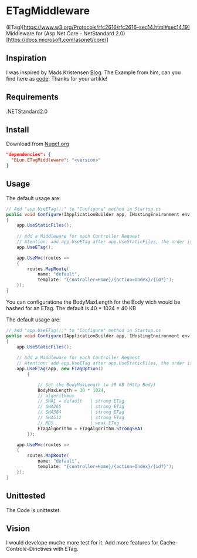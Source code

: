 # ETagMiddleware
(ETag)[https://www.w3.org/Protocols/rfc2616/rfc2616-sec14.html#sec14.19] Middleware for (Asp.Net Core -.NetStandard 2.0)[https://docs.microsoft.com/aspnet/core/]

## Inspiration
I was inspired by Mads Kristensen 
[Blog](https://madskristensen.net/blog/send-etag-headers-in-aspnet-core/). The Example from him, can you find here as 
[code](https://gist.github.com/madskristensen/36357b1df9ddbfd123162cd4201124c4).
Thanks for your artikle!

## Requirements
.NETStandard2.0

## Install
Download from [Nuget.org](https://www.nuget.org/packages/BLun.ETagMiddleware/)
```json
"dependencies": {
  "BLun.ETagMiddleware": "<version>"
}
```

## Usage
The default usage are:
```c# 
// Add "app.UseETag();" to "Configure" method in Startup.cs
public void Configure(IApplicationBuilder app, IHostingEnvironment env)
{
    app.UseStaticFiles();
    
    // Add a Middleware for each Controller Request
    // Atention: add app.UseETag after app.UseStaticFiles, the order is important
    app.UseETag();

    app.UseMvc(routes =>
    {
        routes.MapRoute(
            name: "default",
            template: "{controller=Home}/{action=Index}/{id?}");
    });
}
```

You can configuratione the BodyMaxLength for the Body wich would be hashed for an ETag.
The default is 40 * 1024 = 40 KB

The default usage are:
```c# 
// Add "app.UseETag();" to "Configure" method in Startup.cs
public void Configure(IApplicationBuilder app, IHostingEnvironment env)
{
    app.UseStaticFiles();
    
    // Add a Middleware for each Controller Request
    // Atention: add app.UseETag after app.UseStaticFiles, the order is important
    app.UseETag(app, new ETagOption()
        {

            // Set the BodyMaxLength to 30 KB (Http Body)
            BodyMaxLength = 30 * 1024,
            // algorithmus
            // SHA1 = default   | strong ETag
            // SHA265           | strong ETag
            // SHA384           | strong ETag
            // SHA512           | strong ETag
            // MD5              | weak ETag
            ETagAlgorithm = ETagAlgorithm.StrongSHA1
        });

    app.UseMvc(routes =>
    {
        routes.MapRoute(
            name: "default",
            template: "{controller=Home}/{action=Index}/{id?}");
    });
}
```
## Unittested
The Code is unittestet.

## Vision
I would develope muche more test for it.
Add more features for Cache-Controle-Dirictives with ETag.